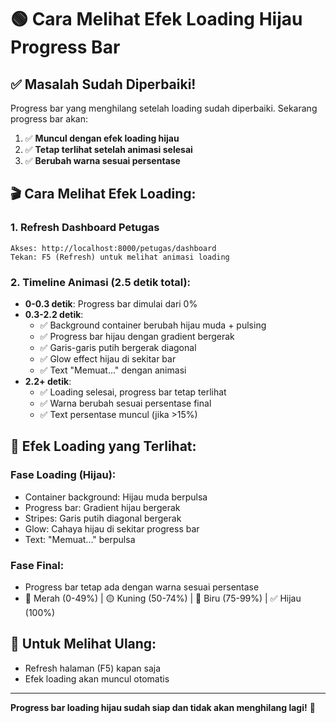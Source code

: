 # 🟢 Cara Melihat Efek Loading Hijau Progress Bar

## ✅ **Masalah Sudah Diperbaiki!**

Progress bar yang menghilang setelah loading sudah diperbaiki. Sekarang progress bar akan:

1. ✅ **Muncul dengan efek loading hijau**
2. ✅ **Tetap terlihat setelah animasi selesai** 
3. ✅ **Berubah warna sesuai persentase**

## 🎬 **Cara Melihat Efek Loading:**

### 1. **Refresh Dashboard Petugas**
```
Akses: http://localhost:8000/petugas/dashboard
Tekan: F5 (Refresh) untuk melihat animasi loading
```

### 2. **Timeline Animasi (2.5 detik total):**
- **0-0.3 detik**: Progress bar dimulai dari 0%
- **0.3-2.2 detik**: 
  - ✅ Background container berubah hijau muda + pulsing
  - ✅ Progress bar hijau dengan gradient bergerak
  - ✅ Garis-garis putih bergerak diagonal
  - ✅ Glow effect hijau di sekitar bar
  - ✅ Text "Memuat..." dengan animasi
- **2.2+ detik**: 
  - ✅ Loading selesai, progress bar tetap terlihat
  - ✅ Warna berubah sesuai persentase final
  - ✅ Text persentase muncul (jika >15%)

## 🎨 **Efek Loading yang Terlihat:**

### Fase Loading (Hijau):
- Container background: Hijau muda berpulsa
- Progress bar: Gradient hijau bergerak
- Stripes: Garis putih diagonal bergerak
- Glow: Cahaya hijau di sekitar progress bar
- Text: "Memuat..." berpulsa

### Fase Final:
- Progress bar tetap ada dengan warna sesuai persentase
- 🔴 Merah (0-49%) | 🟡 Kuning (50-74%) | 🔵 Biru (75-99%) | ✅ Hijau (100%)

## 🔄 **Untuk Melihat Ulang:**
- Refresh halaman (F5) kapan saja
- Efek loading akan muncul otomatis

---

**Progress bar loading hijau sudah siap dan tidak akan menghilang lagi!** 🎉

